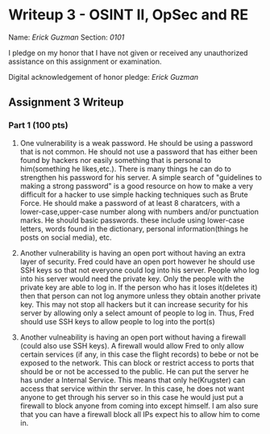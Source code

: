 Writeup 3 - OSINT II, OpSec and RE
======

Name: *Erick Guzman*
Section: *0101*

I pledge on my honor that I have not given or received any unauthorized assistance on this assignment or examination.

Digital acknowledgement of honor pledge: *Erick Guzman*

## Assignment 3 Writeup

### Part 1 (100 pts)

1. One vulnerability is a weak password. He should be using a password that is not common. He should not use a password that has either been found by hackers nor easily something that is personal to him(something he likes,etc.). There is many things he can do to strengthen his password for his server. A simple search of "guidelines to making a strong password" is a good resource on how to make a very difficult for a hacker to use simple hacking techniques such as Brute Force. He should make a password of at least 8 charatcers, with a lower-case,upper-case number along with numbers and/or punctuation marks. He should basic passwords. these include using lower-case letters, words found in the dictionary, personal information(things he posts on social media), etc.

2. Another vulnerability is having an open port without having an extra layer of security. Fred could have an open port however he should use SSH keys so that not everyone could log into his server. People who log into his server would need the private key. Only the people with the private key are able to log in. If the person who has it loses it(deletes it) then that person can not log anymore unless they obtain another private key. This may not stop all hackers but it can increase security for his server by allowing only a select amount of people to log in. Thus, Fred should use SSH keys to allow people to log into the port(s)

3. Another vulneability is having an open port without having a firewall (could also use SSH keys). A firewall would allow Fred to only allow certain services (if any, in this case the flight records) to bebe or not be exposed to the network. This can block or restrict access to ports that should be or not be accessed to the public. He can put the server he has under a Internal Service. This means that only he(Krugster) can access that service within thr server. In this case, he does not want anyone to get through his server so in this case he would just put a firewall to block anyone from coming into except himself. I am also sure that you can have a firewall block all IPs expect his to allow him to come in.